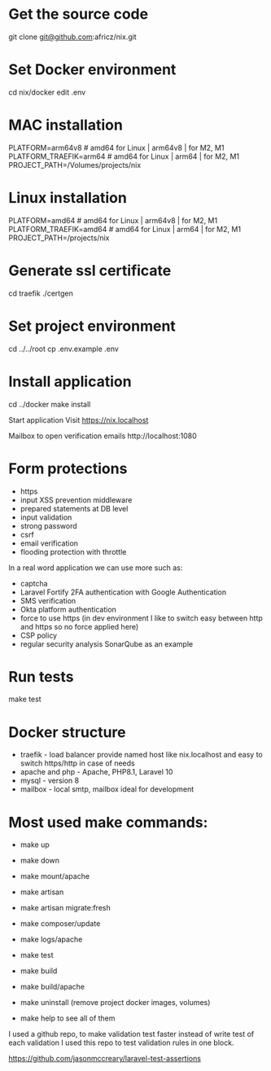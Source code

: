 # Get the source code
git clone git@github.com:africz/nix.git

# Set Docker environment
cd nix/docker
edit .env

# MAC installation
PLATFORM=arm64v8 # amd64 for Linux | arm64v8 | for M2, M1
PLATFORM_TRAEFIK=arm64 # amd64 for Linux | arm64 | for M2, M1
PROJECT_PATH=/Volumes/projects/nix

# Linux installation
PLATFORM=amd64 # amd64 for Linux | arm64v8 | for M2, M1
PLATFORM_TRAEFIK=amd64 # amd64 for Linux | arm64 | for M2, M1
PROJECT_PATH=/projects/nix

# Generate ssl certificate
cd traefik
./certgen

# Set project environment
cd ../../root
cp .env.example .env
# Install application 
cd ../docker
make install

Start application 
Visit https://nix.localhost

Mailbox to open verification emails
http://localhost:1080

# Form protections
- https
- input XSS prevention middleware
- prepared statements at DB level
- input validation 
- strong password
- csrf 
- email verification
- flooding protection with throttle 

In a real word application we can use more such as:
- captcha 
- Laravel Fortify 2FA authentication with Google Authentication
- SMS verification
- Okta platform authentication
- force to use https 
  (in dev environment I like to switch easy between http and https so no force applied here)
- CSP policy
- regular security analysis SonarQube as an example 


# Run tests

make test

# Docker structure

- traefik        - load balancer provide named host like nix.localhost
                   and easy to switch https/http in case of needs
- apache and php - Apache, PHP8.1, Laravel 10
- mysql          - version 8 
- mailbox        - local smtp, mailbox ideal for development 

# Most used make commands:

- make up
- make down
- make mount/apache
- make artisan
- make artisan migrate:fresh
- make composer/update 
- make logs/apache
- make test
- make build
- make build/apache
- make uninstall (remove project docker images, volumes)

- make help to see all of them

I used a github repo, to make validation test faster instead of write test of each validation 
I used this repo to test validation rules in one block.

https://github.com/jasonmccreary/laravel-test-assertions



